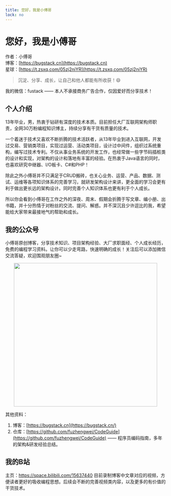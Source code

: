 ```yaml
---
title: 您好，我是小傅哥
lock: no
---
```


# 您好，我是小傅哥

作者：小傅哥
<br/>博客：[https://bugstack.cn](https://bugstack.cn)
<br/>星球：[https://t.zsxq.com/05zj2niYR](https://t.zsxq.com/05zj2niYR)

> 沉淀、分享、成长，让自己和他人都能有所收获！😄

我的微信：fustack —— 本人不承接商务广告合作，仅因爱好而分享技术！

## 个人介绍

13年毕业，男，热衷于钻研有深度的技术本质。目前担任大厂互联网架构师职责，全网30万粉编程知识博主，持续分享有干货有质量的技术。

一个着迷于技术又喜欢不断折腾的技术活跃者，从13年毕业到进入互联网，开发过交易、营销类项目，实现过运营、活动类项目，设计过中间件，组织过系统重构，编写过技术专利。不仅从事业务系统的开发工作，也经常做一些字节码插桩类的设计和实现，对架构的设计和落地有丰富的经验。在热衷于Java语言的同时，也喜欢研究中继器、I/O板卡、C#和PHP！

除此之外小傅哥并不只满足于CRUD搬砖，也关心业务、运营、产品、数据、测试、运维等各项知识体系的完善学习，就研发架构设计来讲，更全面的学习会更有利于做出更长远的架构设计。同时完善个人知识体系也更有利于个人成长。

所以你会看到小傅哥在工作之外的深夜、周末、假期会折腾于写文章、编小册、出书籍，并十分热情于对粉丝的交流、提问、解惑。并不深沉且少许逗比的我，希望能给大家带来最接地气的帮助和成长。

## 我的公众号

小傅哥原创博客，分享技术知识、项目架构经验、大厂求职面经、个人成长经历，免费的编程学习资料。让你可以少走弯路，快速明确的成长！关注后可以添加微信交流答疑，欢迎围观朋友圈~

<div align="center">
    <img src="https://bugstack.cn/images/system/bugstack.png?raw=true" width="450px">
</div>

其他资料：

1. 博客：[https://bugstack.cn](https://bugstack.cn/)
2. 仓库：[https://github.com/fuzhengwei/CodeGuide](https://github.com/fuzhengwei/CodeGuide) —— 程序员编码指南，多年的架构&研发经验总结。

## 我的B站

主页：https://space.bilibili.com/15637440
目前录制博客中文章对应的视频，方便读者更好的吸收编程思想。后续会不断的完善视频类内容，以及更多的有价值的干货技术。